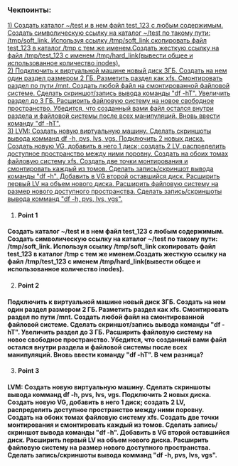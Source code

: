 ### Чекпоинты:

[1) Создать каталог ~/test и в нем файл test_123 с любым содержимым. Создать символическую ссылку на каталог ~/test по такому пути: /tmp/soft_link. Используя ссылку /tmp/soft_link скопировать файл test_123 в каталог /tmp с тем же именем.Создать жесткую ссылку на файл /tmp/test_123 с именем /tmp/hard_link(вывести общее и использованное количество inodes). ](#Point-1)  
[2) Подключить к виртуальной машине новый диск 3ГБ. Создать на нем один раздел размером 2 ГБ. Разметить раздел как xfs. Смонтировать раздел по пути /mnt. Создать любой файл на смонтированной файловой системе. Сделать скриншот/запись вывода команды "df -hT". Увеличить раздел до 3 ГБ. Расширить файловую систему на новое свободное пространство. Убедится, что созданный вами файл остался внутри раздела и файловой системы после всех манипуляций. Вновь ввести команду "df -hT".](#Point-2)  
[3) LVM: Создать новую виртуальную машину. Сделать скриншоты вывода комманд df -h, pvs, lvs, vgs. Подключить 2 новых диска. Создать новую VG, добавить в него 1 диск; создать 2 LV, распределить доступное пространство между ними поровну. Создать на обоих томах файловую систему xfs. Создать две точки монтирования и смонтировать каждый из томов. Сделать запись/скриншот вывода команды "df -h". Добавить в VG второй оставшийся диск. Расширить первый LV на объем нового диска. Расширить файловую систему на размер нового доступного пространства. Сделать запись/скриншоты вывода комманд "df -h, pvs, lvs, vgs".](#Point-3)  



 
1. #### Point 1  
#### Создать каталог ~/test и в нем файл test_123 с любым содержимым. Создать символическую ссылку на каталог ~/test по такому пути: /tmp/soft_link. Используя ссылку /tmp/soft_link скопировать файл test_123 в каталог /tmp с тем же именем.Создать жесткую ссылку на файл /tmp/test_123 с именем /tmp/hard_link(вывести общее и использованное количество inodes). 



2. #### Point 2  
 #### Подключить к виртуальной машине новый диск 3ГБ. Создать на нем один раздел размером 2 ГБ. Разметить раздел как xfs. Смонтировать раздел по пути /mnt. Создать любой файл на смонтированной файловой системе. Сделать скриншот/запись вывода команды "df -hT". Увеличить раздел до 3 ГБ. Расширить файловую систему на новое свободное пространство. Убедится, что созданный вами файл остался внутри раздела и файловой системы после всех манипуляций. Вновь ввести команду "df -hT". В чем разница?



3. #### Point 3  
 ####   LVM: Создать новую виртуальную машину. Сделать скриншоты вывода комманд df -h, pvs, lvs, vgs. Подключить 2 новых диска. Создать новую VG, добавить в него 1 диск; создать 2 LV, распределить доступное пространство между ними поровну. Создать на обоих томах файловую систему xfs. Создать две точки монтирования и смонтировать каждый из томов. Сделать запись/скриншот вывода команды "df -h". Добавить в VG второй оставшийся диск. Расширить первый LV на объем нового диска. Расширить файловую систему на размер нового доступного пространства. Сделать запись/скриншоты вывода комманд "df -h, pvs, lvs, vgs". 
